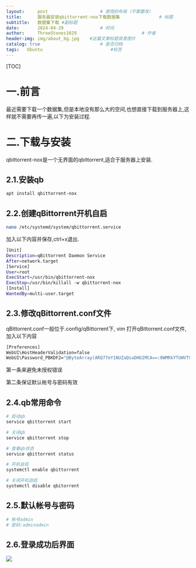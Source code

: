```yaml
---
layout:     post   				    # 使用的布局（不需要改）
title:      服务器安装qbittorrent-nox下载数据集 				# 标题 
subtitle:   数据集下载 #副标题
date:       2024-04-29 				# 时间
author:     ThreeStones1029 						# 作者
header-img: img/about_bg.jpg 	#这篇文章标题背景图片
catalog: true 						# 是否归档
tags:	Ubuntu							#标签
---
```


[TOC]

# 一.前言

最近需要下载一个数据集,但是本地没有那么大的空间,也想直接下载到服务器上,这样就不需要再传一遍,以下为安装过程.

# 二.下载与安装

qbittorrent-nox是一个无界面的qbittorrent,适合于服务器上安装.

## 2.1.安装qb

~~~bash
apt install qbittorrent-nox
~~~

## 2.2.创建qBittorrent开机自启

~~~bash
nano /etc/systemd/system/qbittorrent.service
~~~

加入以下内容并保存,ctrl+x退出.

~~~bash
[Unit]
Description=qBittorrent Daemon Service
After=network.target
[Service]
User=root
ExecStart=/usr/bin/qbittorrent-nox
ExecStop=/usr/bin/killall -w qbittorrent-nox
[Install]
WantedBy=multi-user.target
~~~

## 2.3.修改qBittorrent.conf文件

qBittorrent.conf一般位于.config/qBittorrent下, vim 打开qBittorrent.conf文件,加入以下内容

~~~bash
[Preferences] 
WebUI\HostHeaderValidation=false
WebUI\Password_PBKDF2="@ByteArray(ARQ77eY1NUZaQsuDHbIMCA==:0WMRkYTUWVT9wVvdDtHAjU9b3b7uB8NR1Gur2hmQCvCDpm39Q+PsJRJPaCU51dEiz+dTzh8qbPsL8WkFljQYFQ==)"
~~~

第一条来避免未授权错误

第二条保证默认帐号与密码有效

## 2.4.qb常用命令

~~~bash
# 启动qb
service qbittorrent start

# 关闭qb
service qbittorrent stop

# 查看qb状态
service qbittorrent status

# 开机自启
systemctl enable qbittorrent

# 关闭开机自启
systemctl disable qbitorrent
~~~

## 2.5.默认帐号与密码

~~~bash
# 帐号admin
# 密码:adminadmin
~~~

## 2.6.登录成功后界面

![](https://cdn.jsdelivr.net/gh/ThreeStones1029/blogimages/img/202404291519846.png)